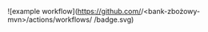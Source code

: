 ![example workflow](https://github.com/<BKomosinski>/<bank-zbożowy-mvn>/actions/workflows/<file>
/badge.svg)

